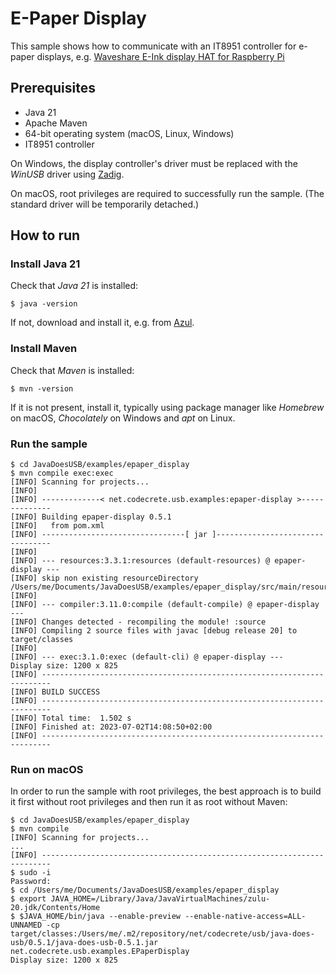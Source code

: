 # E-Paper Display

This sample shows how to communicate with an IT8951 controller for e-paper displays, e.g. [Waveshare E-Ink display HAT for Raspberry Pi](https://www.waveshare.com/9.7inch-e-paper-hat.htm)

## Prerequisites

- Java 21
- Apache Maven
- 64-bit operating system (macOS, Linux, Windows)
- IT8951 controller

On Windows, the display controller's driver must be replaced with the *WinUSB* driver
using [Zadig](https://zadig.akeo.ie/).

On macOS, root privileges are required to successfully run the sample. (The standard driver will
be temporarily detached.)

## How to run

### Install Java 21

Check that *Java 21* is installed:

```shell
$ java -version
```

If not, download and install it, e.g. from [Azul](https://www.azul.com/downloads/?package=jdk).

### Install Maven

Check that *Maven* is installed:

```shell
$ mvn -version
```

If it is not present, install it, typically using package manager like *Homebrew* on macOS, *Chocolately* on Windows and *apt* on Linux.

### Run the sample

```shell
$ cd JavaDoesUSB/examples/epaper_display
$ mvn compile exec:exec
[INFO] Scanning for projects...
[INFO] 
[INFO] -------------< net.codecrete.usb.examples:epaper-display >--------------
[INFO] Building epaper-display 0.5.1
[INFO]   from pom.xml
[INFO] --------------------------------[ jar ]---------------------------------
[INFO] 
[INFO] --- resources:3.3.1:resources (default-resources) @ epaper-display ---
[INFO] skip non existing resourceDirectory /Users/me/Documents/JavaDoesUSB/examples/epaper_display/src/main/resources
[INFO] 
[INFO] --- compiler:3.11.0:compile (default-compile) @ epaper-display ---
[INFO] Changes detected - recompiling the module! :source
[INFO] Compiling 2 source files with javac [debug release 20] to target/classes
[INFO] 
[INFO] --- exec:3.1.0:exec (default-cli) @ epaper-display ---
Display size: 1200 x 825
[INFO] ------------------------------------------------------------------------
[INFO] BUILD SUCCESS
[INFO] ------------------------------------------------------------------------
[INFO] Total time:  1.502 s
[INFO] Finished at: 2023-07-02T14:08:50+02:00
[INFO] ------------------------------------------------------------------------
```

### Run on macOS

In order to run the sample with root privileges, the best approach is to build it first without
root privileges and then run it as root without Maven:

```shell
$ cd JavaDoesUSB/examples/epaper_display
$ mvn compile
[INFO] Scanning for projects...
...
[INFO] ------------------------------------------------------------------------
$ sudo -i
Password:
$ cd /Users/me/Documents/JavaDoesUSB/examples/epaper_display
$ export JAVA_HOME=/Library/Java/JavaVirtualMachines/zulu-20.jdk/Contents/Home
$ $JAVA_HOME/bin/java --enable-preview --enable-native-access=ALL-UNNAMED -cp target/classes:/Users/me/.m2/repository/net/codecrete/usb/java-does-usb/0.5.1/java-does-usb-0.5.1.jar net.codecrete.usb.examples.EPaperDisplay
Display size: 1200 x 825
```
